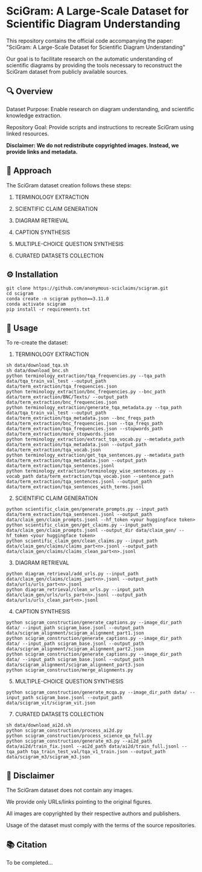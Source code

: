 # SciGram: A Large-Scale Dataset for Scientific Diagram Understanding

This repository contains the official code accompanying the paper:
"SciGram: A Large-Scale Dataset for Scientific Diagram Understanding"

Our goal is to facilitate research on the automatic understanding of scientific diagrams by providing the tools necessary to reconstruct the SciGram dataset from publicly available sources.


## 🔍 Overview

Dataset Purpose: Enable research on diagram understanding, and scientific knowledge extraction.

Repository Goal: Provide scripts and instructions to recreate SciGram using linked resources.

**Disclaimer: We do not redistribute copyrighted images. Instead, we provide links and metadata.**


## 🧩 Approach

The SciGram dataset creation follows these steps:

1. TERMINOLOGY EXTRACTION

2. SCIENTIFIC CLAIM GENERATION

3. DIAGRAM RETRIEVAL

4. CAPTION SYNTHESIS

5. MULTIPLE-CHOICE QUESTION SYNTHESIS

6. CURATED DATASETS COLLECTION


## ⚙️ Installation
```
git clone https://github.com/anonymous-sciclaims/scigram.git
cd scigram
conda create -n scigram python==3.11.0
conda activate scigram
pip install -r requirements.txt
```

## 🚀 Usage

To re-create the dataset:

1. TERMINOLOGY EXTRACTION
```
sh data/download_tqa.sh
sh data/download_bnc.sh
python terminology_extraction/tqa_frequencies.py --tqa_path data/tqa_train_val_test --output_path data/term_extraction/tqa_frequencies.json
python terminology_extraction/bnc_frequencies.py --bnc_path data/term_extraction/BNC/Texts/ --output_path data/term_extraction/bnc_frequencies.json
python terminology_extraction/generate_tqa_metadata.py --tqa_path data/tqa_train_val_test --output_path data/term_extraction/tqa_metadata.json --bnc_freqs_path data/term_extraction/bnc_frequencies.json --tqa_freqs_path data/term_extraction/tqa_frequencies.json --stopwords_path data/term_extraction/more_stopwords.json
python terminology_extraction/extract_tqa_vocab.py --metadata_path data/term_extraction/tqa_metadata.json --output_path data/term_extraction/tqa_vocab.json
python terminology_extraction/get_tqa_sentences.py --metadata_path data/term_extraction/tqa_metadata.json --output_path data/term_extraction/tqa_sentences.jsonl
python terminology_extraction/terminology_wise_sentences.py --vocab_path data/term_extraction/tqa_vocab.json --sentence_path data/term_extraction/tqa_sentences.jsonl --output_path data/term_extraction/tqa_sentences_with_terms.jsonl

```
2. SCIENTIFIC CLAIM GENERATION
```
python scientific_claim_gen/generate_prompts.py --input_path data/term_extraction/tqa_sentences.jsonl --output_path data/claim_gen/claim_prompts.jsonl --hf_token <your huggingface token>
python scientific_claim_gen/get_claims.py --input_path data/claim_gen/claim_prompts.jsonl --output_dir data/claim_gen/ --hf_token <your huggingface token>
python scientific_claim_gen/clean_claims.py --input_path data/claim_gen/claims/claims_part<n>.jsonl --output_path data/claim_gen/claims/claims_clean_part<n>.jsonl
```
3. DIAGRAM RETRIEVAL
```
python diagram_retrieval/add_urls.py --input_path data/claim_gen/claims/claims_part<n>.jsonl --output_path data/urls/urls_part<n>.jsonl
python diagram_retrieval/clean_urls.py --input_path data/claim_gen/urls/urls_part<n>.jsonl --output_path data/urls/urls_clean_part<n>.jsonl
```
4. CAPTION SYNTHESIS
```
python scigram_construction/generate_captions.py --image_dir_path data/ --input_path scigram_base.jsonl --output_path data/scigram_alignment/scigram_alignment_part1.json
python scigram_construction/generate_captions.py --image_dir_path data/ --input_path scigram_base.jsonl --output_path data/scigram_alignment/scigram_alignment_part2.json
python scigram_construction/generate_captions.py --image_dir_path data/ --input_path scigram_base.jsonl --output_path data/scigram_alignment/scigram_alignment_part3.json
python scigram_construction/merge_alignments.py
```
5. MULTIPLE-CHOICE QUESTION SYNTHESIS
```
python scigram_construction/generate_mcqa.py --image_dir_path data/ --input_path scigram_base.jsonl --output_path data/scigram_vit/scigram_vit.json
```
7. CURATED DATASETS COLLECTION
```
sh data/download_ai2d.sh
python scigram_construction/process_ai2d.py
python scigram_construction/process_science_qa_full.py
python scigram_construction/generate_m3.py --ai2d_path data/ai2d/train_fix.jsonl --ai2d_path data/ai2d/train_full.jsonl --tqa_path tqa_train_test_val/tqa_v1_train.json --output_path data/scigram_m3/scigram_m3.json
```


## 📄 Disclaimer

The SciGram dataset does not contain any images.

We provide only URLs/links pointing to the original figures.

All images are copyrighted by their respective authors and publishers.

Usage of the dataset must comply with the terms of the source repositories.


## 📚 Citation

To be completed...
